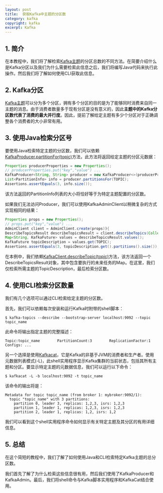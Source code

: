 ```yaml
---
layout: post
title:  获取Kafka中主题的分区数
category: kafka
copyright: kafka
excerpt: Kafka
---
```


## 1. 简介

在本教程中，我们将了解检索[Kafka主题](https://www.baeldung.com/spring-kafka)的分区总数的不同方法。在简要介绍什么是Kafka分区以及我们为什么需要检索此信息之后，我们将编写Java代码来执行此操作。然后我们将了解如何使用CLI获取此信息。

## 2. Kafka分区

[Kafka主题](https://www.baeldung.com/kafka-topic-creation)可以分为多个分区，拥有多个分区的目的是为了能够同时消费来自同一主题的消息。由于消费者数量多于现有分区是没有意义的，因此**主题中的Kafka分区数代表了消费的最大并行度**。因此，提前了解给定主题有多少个分区对于正确调整各个消费者的大小非常有用。

## 3. 使用Java检索分区号

要使用Java检索特定主题的分区数，我们可以依赖[KafkaProducer.partitionFor(topic)](https://kafka.apache.org/26/javadoc/org/apache/kafka/clients/producer/KafkaProducer.html#partitionsFor-java.lang.String-)方法，此方法将返回给定主题的分区元数据：

```java
Properties producerProperties = new Properties();
// producerProperties.put("key","value") ... 
KafkaProducer<String, String> producer = new KafkaProducer<>(producerProperties)
List<PartitionInfo> info = producer.partitionsFor(TOPIC);
Assertions.assertEquals(3, info.size());
```

该方法返回的PartitionInfo列表的大小将恰好等于为特定主题配置的分区数。

如果我们无法访问Producer，我们可以使用KafkaAdminClient以稍微复杂的方式实现相同的结果：

```java
Properties props = new Properties();
// props.put("key","value") ...
AdminClient client = AdminClient.create(props)){
DescribeTopicsResult describeTopicsResult = client.describeTopics(Collections.singletonList(TOPIC));
Map<String, KafkaFuture> values = describeTopicsResult.values();
KafkaFuture topicDescription = values.get(TOPIC);
Assertions.assertEquals(3, topicDescription.get().partitions().size());
```

在本例中，我们依赖[KafkaClient.describeTopic(topic)](https://kafka.apache.org/23/javadoc/org/apache/kafka/clients/admin/AdminClient.html#describeTopics-java.util.Collection-)方法，该方法返回一个DescribeTopicsResult对象，其中包含要执行的未来任务的Map。在这里，我们仅检索所需主题的TopicDescription，最后检索分区数。

## 4. 使用CLI检索分区数量

我们有几个选项可以通过CLI检索给定主题的分区数。

首先，我们可以依赖每次安装和运行Kafka时附带的shell脚本：

```shell
$ kafka-topics --describe --bootstrap-server localhost:9092 --topic topic_name
```

此命令将输出指定主题的完整描述：

```text
Topic:topic_name        PartitionCount:3        ReplicationFactor:1     Configs: ... 
```

另一个选择是使用[Kafkacat](https://docs.confluent.io/platform/current/clients/kafkacat-usage.html)，它是Kafka的非基于JVM的消费者和生产者。使用元数据列表模式(-L)，此shell实用程序显示Kafka集群的当前状态，包括其所有主题和分区。要显示特定主题的元数据信息，我们可以运行以下命令：

```shell
$ kafkacat -L -b localhost:9092 -t topic_name
```

该命令的输出将是：

```text
Metadata for topic topic_name (from broker 1: mybroker:9092/1):
  topic "topic_name" with 3 partitions:
    partition 0, leader 3, replicas: 1,2,3, isrs: 1,2,3
    partition 1, leader 1, replicas: 1,2,3, isrs: 1,2,3
    partition 2, leader 1, replicas: 1,2, isrs: 1,2
```

我们可以看到这个shell实用程序命令如何显示有关特定主题及其分区的有用详细信息。

## 5. 总结

在这个简短的教程中，我们了解了如何使用Java和CLI检索特定Kafka主题的总分区数。

我们首先了解了为什么检索这些信息很有用，然后我们使用了KafkaProducer和KafkaAdmin。最后，我们将shell命令与Kafka脚本实用程序和KafkaCat结合使用。